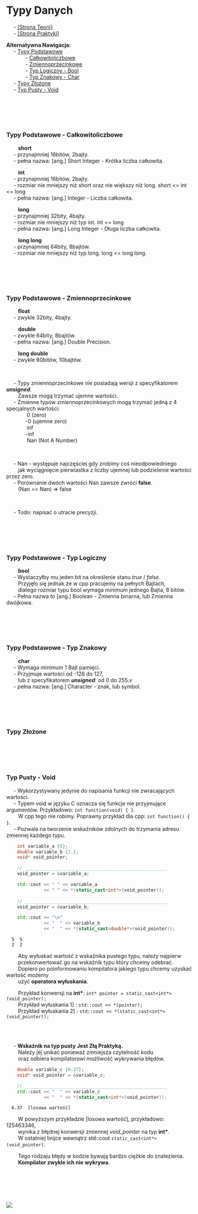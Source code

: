 # Typy Danych
&nbsp;&nbsp;&nbsp;&nbsp; - [[Strona Teorii]]() \
&nbsp;&nbsp;&nbsp;&nbsp; - [[Strona Praktyki]]() 

**Alternatywna Nawigacja:**  
&nbsp;&nbsp;&nbsp;&nbsp; - [Typy Podstawowe](https://github.com/Ptysiek/CPP-Notatki/blob/master/workspace/NewApproach/TypyDanych.md#typy-podstawowe---całkowitoliczbowe) \
&nbsp;&nbsp;&nbsp;&nbsp;&nbsp;&nbsp;&nbsp;&nbsp;&nbsp;&nbsp;&nbsp;&nbsp; - [Całkowitoliczbowe](https://github.com/Ptysiek/CPP-Notatki/blob/master/workspace/NewApproach/TypyDanych.md#typy-podstawowe---całkowitoliczbowe) \
&nbsp;&nbsp;&nbsp;&nbsp;&nbsp;&nbsp;&nbsp;&nbsp;&nbsp;&nbsp;&nbsp;&nbsp; - [Zmiennoprzecinkowe](https://github.com/Ptysiek/CPP-Notatki/blob/master/workspace/NewApproach/TypyDanych.md#typy-podstawowe---zmiennoprzecinkowe) \
&nbsp;&nbsp;&nbsp;&nbsp;&nbsp;&nbsp;&nbsp;&nbsp;&nbsp;&nbsp;&nbsp;&nbsp; - [Typ Logiczny - Bool](https://github.com/Ptysiek/CPP-Notatki/blob/master/workspace/NewApproach/TypyDanych.md#typy-podstawowe---typ-logiczny) \
&nbsp;&nbsp;&nbsp;&nbsp;&nbsp;&nbsp;&nbsp;&nbsp;&nbsp;&nbsp;&nbsp;&nbsp; - [Typ Znakowy - Char](https://github.com/Ptysiek/CPP-Notatki/blob/master/workspace/NewApproach/TypyDanych.md#typy-podstawowe---typ-znakowy) \
&nbsp;&nbsp;&nbsp;&nbsp; - [Typy Złożone](https://github.com/Ptysiek/CPP-Notatki/blob/master/workspace/NewApproach/TypyDanych.md#typy-złożone) \
&nbsp;&nbsp;&nbsp;&nbsp; - [Typ Pusty - Void](https://github.com/Ptysiek/CPP-Notatki/blob/master/workspace/NewApproach/TypyDanych.md#typ-pusty---void) 

<br/><br/>
-------------
### Typy Podstawowe - Całkowitoliczbowe
&nbsp;&nbsp;&nbsp;&nbsp;&nbsp;&nbsp;&nbsp; **short** \
&nbsp;&nbsp;&nbsp;&nbsp; - przynajmniej 16bitów, 2bajty. \
&nbsp;&nbsp;&nbsp;&nbsp; - pełna nazwa: [ang.] Short Integer - Krótka liczba całkowita.

&nbsp;&nbsp;&nbsp;&nbsp;&nbsp;&nbsp;&nbsp; **int** \
&nbsp;&nbsp;&nbsp;&nbsp; - przynajmniej 16bitów, 2bajty. \
&nbsp;&nbsp;&nbsp;&nbsp; - rozmiar nie mniejszy niż short oraz nie większy niż long. short <= int <= long \
&nbsp;&nbsp;&nbsp;&nbsp; - pełna nazwa: [ang.] Integer - Liczba całkowita.

&nbsp;&nbsp;&nbsp;&nbsp;&nbsp;&nbsp;&nbsp; **long** \
&nbsp;&nbsp;&nbsp;&nbsp; - przynajmniej 32bity, 4bajty. \
&nbsp;&nbsp;&nbsp;&nbsp; - rozmiar nie mniejszy niż typ int. int <= long \
&nbsp;&nbsp;&nbsp;&nbsp; - pełna nazwa: [ang.] Long Integer - Długa liczba całkowita.

&nbsp;&nbsp;&nbsp;&nbsp;&nbsp;&nbsp;&nbsp; **long long** \
&nbsp;&nbsp;&nbsp;&nbsp; - przynajmniej 64bity, 8bajtów. \
&nbsp;&nbsp;&nbsp;&nbsp; - rozmiar nie mniejszy niż typ long. long <= long long.

<br/><br/>
-------------
### Typy Podstawowe - Zmiennoprzecinkowe
&nbsp;&nbsp;&nbsp;&nbsp;&nbsp;&nbsp;&nbsp; **float** \
&nbsp;&nbsp;&nbsp;&nbsp; - zwykle 32bity, 4bajty.

&nbsp;&nbsp;&nbsp;&nbsp;&nbsp;&nbsp;&nbsp; **double** \
&nbsp;&nbsp;&nbsp;&nbsp; - zwykle 64bity, 8bajtów. \
&nbsp;&nbsp;&nbsp;&nbsp; - pełna nazwa: [ang.] Double Precision.

&nbsp;&nbsp;&nbsp;&nbsp;&nbsp;&nbsp;&nbsp; **long double** \
&nbsp;&nbsp;&nbsp;&nbsp; - zwykle 80bitów, 10bajtów. 

<br/>

&nbsp;&nbsp;&nbsp;&nbsp; - Typy zmiennoprzecinkowe nie posiadają wersji z specyfikatorem ***unsigned***. \
&nbsp;&nbsp;&nbsp;&nbsp;&nbsp;&nbsp;&nbsp; Zawsze mogą trzymać ujemne wartości. \
&nbsp;&nbsp;&nbsp;&nbsp; - Zmienne typów zmiennoprzecinkowych mogą trzymać jedną z 4 specjalnych wartości: \
&nbsp;&nbsp;&nbsp;&nbsp;&nbsp;&nbsp;&nbsp;&nbsp;&nbsp;&nbsp;&nbsp;&nbsp;&nbsp; 0 (zero) \
&nbsp;&nbsp;&nbsp;&nbsp;&nbsp;&nbsp;&nbsp;&nbsp;&nbsp;&nbsp;&nbsp;&nbsp; -0 (ujemne zero) \
&nbsp;&nbsp;&nbsp;&nbsp;&nbsp;&nbsp;&nbsp;&nbsp;&nbsp;&nbsp;&nbsp;&nbsp;&nbsp; inf \
&nbsp;&nbsp;&nbsp;&nbsp;&nbsp;&nbsp;&nbsp;&nbsp;&nbsp;&nbsp;&nbsp;&nbsp; -inf \
&nbsp;&nbsp;&nbsp;&nbsp;&nbsp;&nbsp;&nbsp;&nbsp;&nbsp;&nbsp;&nbsp;&nbsp;&nbsp; Nan (Not A Number)

<br/>

&nbsp;&nbsp;&nbsp;&nbsp; - Nan - występuje najczęściej gdy zrobimy coś nieodpowiedniego \
&nbsp;&nbsp;&nbsp;&nbsp;&nbsp;&nbsp;&nbsp; jak wyciągnięcie pierwiastka z liczby ujemnej lub podzielenie wartości przez zero. \
&nbsp;&nbsp;&nbsp;&nbsp; - Porównanie dwóch wartości Nan zawsze zwróci **false**. \
&nbsp;&nbsp;&nbsp;&nbsp;&nbsp;&nbsp;&nbsp; (Nan == Nan) => false

<br/>

&nbsp;&nbsp;&nbsp;&nbsp; - Todo: napisać o utracie precyzji.

<br/><br/>
-------------
### Typy Podstawowe - Typ Logiczny
&nbsp;&nbsp;&nbsp;&nbsp;&nbsp;&nbsp;&nbsp; **bool** \
&nbsp;&nbsp;&nbsp;&nbsp; - Wystaczyłby mu jeden bit na określenie stanu *true* / *false*. \
&nbsp;&nbsp;&nbsp;&nbsp;&nbsp;&nbsp;&nbsp; Przyjęło się jednak że w cpp pracujemy na pełnych Bajtach, \
&nbsp;&nbsp;&nbsp;&nbsp;&nbsp;&nbsp;&nbsp; dlatego rozmiar typu bool wymaga minimum jednego Bajta, 8 bitów. \
&nbsp;&nbsp;&nbsp;&nbsp; - Pełna nazwa to [ang.] Boolean - Zmienna binarna, lub Zmienna dwójkowa.

<br/><br/>
-------------
### Typy Podstawowe - Typ Znakowy
&nbsp;&nbsp;&nbsp;&nbsp;&nbsp;&nbsp;&nbsp; **char** \
&nbsp;&nbsp;&nbsp;&nbsp; - Wymaga minimum 1 Bajt pamięci. \
&nbsp;&nbsp;&nbsp;&nbsp; - Przyjmuje wartości od -128 do 127, \
&nbsp;&nbsp;&nbsp;&nbsp;&nbsp;&nbsp;&nbsp; lub z specyfikatorem ***unsigned***: od 0 do 255.v\
&nbsp;&nbsp;&nbsp;&nbsp; - pełna nazwa: [ang.] Character - znak, lub symbol.





<br/><br/>
-------------
### Typy Złożone


<br/><br/>
-------------
### Typ Pusty - Void
&nbsp;&nbsp;&nbsp;&nbsp; - Wykorzystywany jedynie do napisania funkcji nie zwracających wartości. \
&nbsp;&nbsp;&nbsp;&nbsp; - Typem void w języku C oznacza się funkcje nie przyjmujące argumentów. Przykładowo: `int function(void) { }`. \
&nbsp;&nbsp;&nbsp;&nbsp;&nbsp;&nbsp;&nbsp; W cpp tego nie robimy. Poprawny przykład dla cpp: `int function() { }`. \
&nbsp;&nbsp;&nbsp;&nbsp; - Pozwala na tworzenie wskaźników zdolnych do trzymania adresu zmiennej każdego typu.
```cpp
    int variable_a {5};
    double variable_b {2.};
    void* void_pointer;

    // _____________________________________________________
    void_pointer = &variable_a;

    std::cout << " " << variable_a
              << " " << *(static_cast<int*>(void_pointer));
    
    // _____________________________________________________
    void_pointer = &variable_b;

    std::cout << "\n"
              << "  " << variable_b
              << "  " << *(static_cast<double*>(void_pointer));
```
``` OUTPUT:
  5  5
  2  2
```
&nbsp;&nbsp;&nbsp;&nbsp;&nbsp;&nbsp;&nbsp; Aby wyłuskać wartość z wskaźnika pustego typu, należy najpierw \
&nbsp;&nbsp;&nbsp;&nbsp;&nbsp;&nbsp;&nbsp; przekonwertować go na wskaźnik typu który chcemy odebrać. \
&nbsp;&nbsp;&nbsp;&nbsp;&nbsp;&nbsp;&nbsp; Dopiero po poinformowaniu kompilatora jakiego typu chcemy uzyskać wartość możemy \
&nbsp;&nbsp;&nbsp;&nbsp;&nbsp;&nbsp;&nbsp; użyć **operatora wyłuskania**. 

&nbsp;&nbsp;&nbsp;&nbsp;&nbsp;&nbsp;&nbsp; Przykład konwersji na **int\***:  `int* pointer = static_cast<int*>(void_pointer);` \
&nbsp;&nbsp;&nbsp;&nbsp;&nbsp;&nbsp;&nbsp; Przykład wyłuskania 1] :  `std::cout << *(pointer);` \
&nbsp;&nbsp;&nbsp;&nbsp;&nbsp;&nbsp;&nbsp; Przykład wyłuskania 2] :  `std::cout << *(static_cast<int*>(void_pointer));` 

<br/><br/>

&nbsp;&nbsp;&nbsp;&nbsp; - **Wskaźnik na typ pusty Jest Złą Praktyką.** \
&nbsp;&nbsp;&nbsp;&nbsp;&nbsp;&nbsp;&nbsp; Należy jej unikać ponieważ zmniejsza czytelność kodu \
&nbsp;&nbsp;&nbsp;&nbsp;&nbsp;&nbsp;&nbsp; oraz odbiera kompilatorowi możliwość wykrywania błędów.
```cpp
    double variable_c {6.37};
    void* void_pointer = &variable_c;

    // _____________________________________________________
    std::cout << "  " << variable_c
              << "  " << *(static_cast<int*>(void_pointer));
```
``` OUTPUT:
  6.37  [losowa wartość]
```
&nbsp;&nbsp;&nbsp;&nbsp;&nbsp;&nbsp;&nbsp; W powyższym przykładzie [losowa wartość], przykładowo: 125463346, \
&nbsp;&nbsp;&nbsp;&nbsp;&nbsp;&nbsp;&nbsp; wynika z błędnej konwersji zmiennej *void_pointer* na typ **int\***. \
&nbsp;&nbsp;&nbsp;&nbsp;&nbsp;&nbsp;&nbsp; W ostatniej linijce wewnątrz std::cout  `static_cast<int*>(void_pointer)`.

&nbsp;&nbsp;&nbsp;&nbsp;&nbsp;&nbsp;&nbsp; Tego rodzaju błędy w kodzie bywają bardzo ciężkie do znalezienia. \
&nbsp;&nbsp;&nbsp;&nbsp;&nbsp;&nbsp;&nbsp; **Kompilator zwykle ich nie wykrywa**. 

<br/><br/>
-------------
![](https://github.com/Ptysiek/resources/blob/master/Ver2.PNG)
